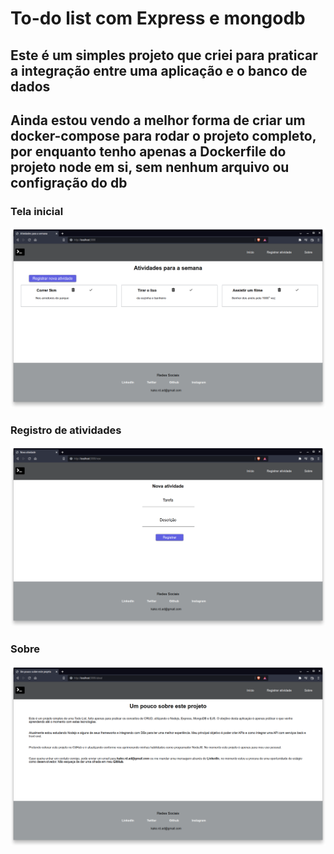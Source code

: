 # To-do list com Express e mongodb

## Este é um simples projeto que criei para praticar a integração entre uma aplicação e o banco de dados
## Ainda estou vendo a melhor forma de criar um docker-compose para rodar o projeto completo, por enquanto tenho apenas a Dockerfile do projeto node em si, sem nenhum arquivo ou configração do db

### Tela inicial
![Tela inicial](sample/12.png)

### Registro de atividades
![Registrar nova atividade](sample/11.png)

### Sobre
![Sobre](sample/10.png)
